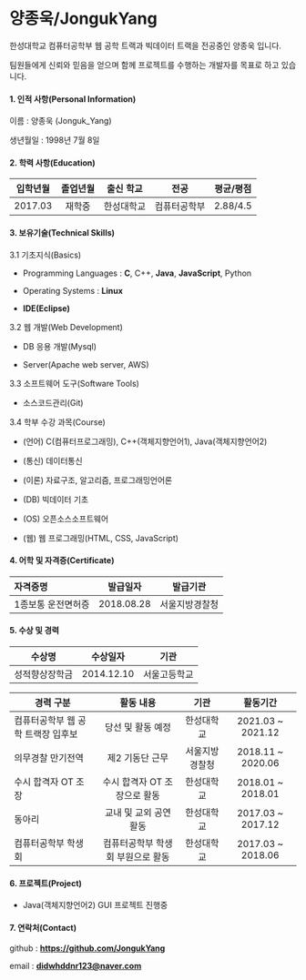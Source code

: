 # 양종욱/JongukYang

한성대학교 컴퓨터공학부 웹 공학 트랙과 빅데이터 트랙을 전공중인 양종욱 입니다.

팀원들에게 신뢰와 믿음을 얻으며 함께 프로젝트를 수행하는 개발자를 목표로 하고 있습니다.



#### 1. 인적 사항(Personal Information)

이름 : 양종욱 (Jonguk_Yang)

생년월일 : 1998년 7월 8일



#### 2. 학력 사항(Education)

| 입학년월 | 졸업년월 | 출신 학교  |     전공     | 평균/평점 |
| :------: | :------: | :--------: | :----------: | :-------: |
| 2017.03  |  재학중  | 한성대학교 | 컴퓨터공학부 | 2.88/4.5  |



#### 3. 보유기술(Technical Skills)

3.1 기초지식(Basics)

- Programming Languages : **C**, C++, **Java**, **JavaScript**, Python

- Operating Systems : **Linux**

- **IDE(Eclipse)**

3.2 웹 개발(Web Development)

- DB 응용 개발(Mysql)

- Server(Apache web server, AWS)

3.3 소프트웨어 도구(Software Tools)

- 소스코드관리(Git)

3.4 학부 수강 과목(Course)

- (언어) C(컴퓨터프로그래밍), C++(객체지향언어1), Java(객체지향언어2)

- (통신) 데이터통신

- (이론) 자료구조, 알고리즘, 프로그래밍언어론

- (DB) 빅데이터 기초

- (OS) 오픈소스소프트웨어

- (웹) 웹 프로그래밍(HTML, CSS, JavaScript)



#### 4. 어학 및 자격증(Certificate)

| 자격증명           |  발급일자  |    발급기관    |
| :----------------- | :--------: | :------------: |
| 1종보통 운전면허증 | 2018.08.28 | 서울지방경찰청 |



#### 5. 수상 및 경력

| 수상명         |  수상일자  |     기관     |
| -------------- | :--------: | :----------: |
| 성적향상장학금 | 2014.12.10 | 서울고등학교 |

| 경력 구분                          |             활동 내용             |      기관      |     활동기간      |
| ---------------------------------- | :-------------------------------: | :------------: | :---------------: |
| 컴퓨터공학부 웹 공학 트랙장 입후보 |         당선 및 활동 예정         |   한성대학교   | 2021.03 ~ 2021.12 |
| 의무경찰 만기전역                  |          제2 기동단 근무          | 서울지방경찰청 | 2018.11 ~ 2020.06 |
| 수시 합격자 OT 조장                |   수시 합격자 OT 조장으로 활동    |   한성대학교   | 2018.01 ~ 2018.01 |
| 동아리                             |      교내 및 교외 공연 활동       |   한성대학교   | 2017.03 ~ 2017.12 |
| 컴퓨터공학부 학생회                | 컴퓨터공학부 학생회 부원으로 활동 |   한성대학교   | 2017.03 ~ 2018.06 |



#### 6. 프로젝트(Project)

- Java(객체지향언어2) GUI 프로젝트 진행중



#### 7. 연락처(Contact)

github : **https://github.com/JongukYang**

email : **didwhddnr123@naver.com**
